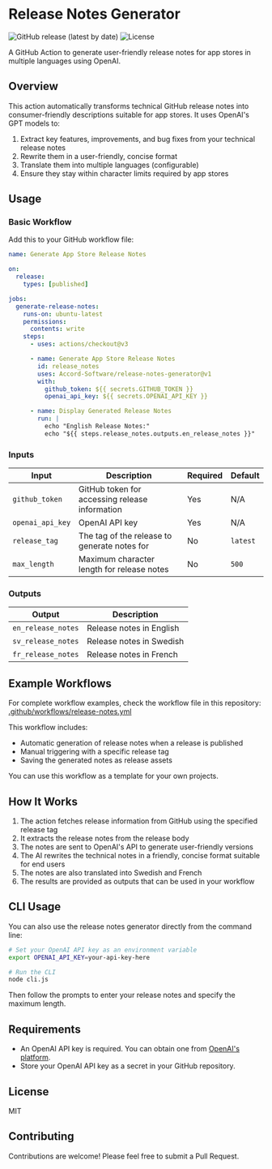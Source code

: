 # Release Notes Generator

![GitHub release (latest by date)](https://img.shields.io/github/v/release/Accord-Software/release-notes-generator)
![License](https://img.shields.io/github/license/Accord-Software/release-notes-generator)

A GitHub Action to generate user-friendly release notes for app stores in multiple languages using OpenAI.

## Overview

This action automatically transforms technical GitHub release notes into consumer-friendly descriptions suitable for app stores. It uses OpenAI's GPT models to:

1. Extract key features, improvements, and bug fixes from your technical release notes
2. Rewrite them in a user-friendly, concise format
3. Translate them into multiple languages (configurable)
4. Ensure they stay within character limits required by app stores

## Usage

### Basic Workflow

Add this to your GitHub workflow file:

```yaml
name: Generate App Store Release Notes

on:
  release:
    types: [published]

jobs:
  generate-release-notes:
    runs-on: ubuntu-latest
    permissions:
      contents: write
    steps:
      - uses: actions/checkout@v3

      - name: Generate App Store Release Notes
        id: release_notes
        uses: Accord-Software/release-notes-generator@v1
        with:
          github_token: ${{ secrets.GITHUB_TOKEN }}
          openai_api_key: ${{ secrets.OPENAI_API_KEY }}

      - name: Display Generated Release Notes
        run: |
          echo "English Release Notes:"
          echo "${{ steps.release_notes.outputs.en_release_notes }}"
```

### Inputs

| Input            | Description                                    | Required | Default  |
| ---------------- | ---------------------------------------------- | -------- | -------- |
| `github_token`   | GitHub token for accessing release information | Yes      | N/A      |
| `openai_api_key` | OpenAI API key                                 | Yes      | N/A      |
| `release_tag`    | The tag of the release to generate notes for   | No       | `latest` |
| `max_length`     | Maximum character length for release notes     | No       | `500`    |

### Outputs

| Output             | Description              |
| ------------------ | ------------------------ |
| `en_release_notes` | Release notes in English |
| `sv_release_notes` | Release notes in Swedish |
| `fr_release_notes` | Release notes in French  |

## Example Workflows

For complete workflow examples, check the workflow file in this repository:
[.github/workflows/release-notes.yml](.github/workflows/release-notes.yml)

This workflow includes:

- Automatic generation of release notes when a release is published
- Manual triggering with a specific release tag
- Saving the generated notes as release assets

You can use this workflow as a template for your own projects.

## How It Works

1. The action fetches release information from GitHub using the specified release tag
2. It extracts the release notes from the release body
3. The notes are sent to OpenAI's API to generate user-friendly versions
4. The AI rewrites the technical notes in a friendly, concise format suitable for end users
5. The notes are also translated into Swedish and French
6. The results are provided as outputs that can be used in your workflow

## CLI Usage

You can also use the release notes generator directly from the command line:

```bash
# Set your OpenAI API key as an environment variable
export OPENAI_API_KEY=your-api-key-here

# Run the CLI
node cli.js
```

Then follow the prompts to enter your release notes and specify the maximum length.

## Requirements

- An OpenAI API key is required. You can obtain one from [OpenAI's platform](https://platform.openai.com/).
- Store your OpenAI API key as a secret in your GitHub repository.

## License

MIT

## Contributing

Contributions are welcome! Please feel free to submit a Pull Request.
